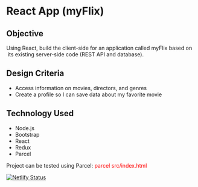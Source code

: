 # React App (myFlix)

## Objective

Using React, build the client-side for an application called myFlix based on  its existing server-side code (REST API and database).

## Design Criteria

- Access information on movies, directors, and genres
- Create a profile so I can save data about my favorite movie

## Technology Used

- Node.js
- Bootstrap
- React
- Redux
- Parcel

Project can be tested using Parcel: <font color="red">parcel src/index.html</font>

[![Netlify Status](https://api.netlify.com/api/v1/badges/6b7b7ad8-3c13-46a8-a627-2e20a5cc9889/deploy-status)](https://app.netlify.com/sites/myflix-miha/deploys)
